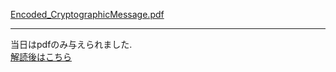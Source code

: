 [Encoded_CryptographicMessage.pdf](Encoded_CryptographicMessage.pdf)

---

当日はpdfのみ与えられました.  
[解読後はこちら](Encoded_CryptographicMessage.md)